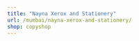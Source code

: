 ```yaml
---
title: "Nayna Xerox and Stationery"
url: /mumbai/nayna-xerox-and-stationery/
shop: copyshop
---
```

